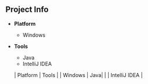 ## Project Info
* **Platform**
  * Windows
* **Tools**
  * Java
  * IntelliJ IDEA
  
  | Platform | Tools |
  | Windows | Java|
  | | IntelliJ IDEA |
